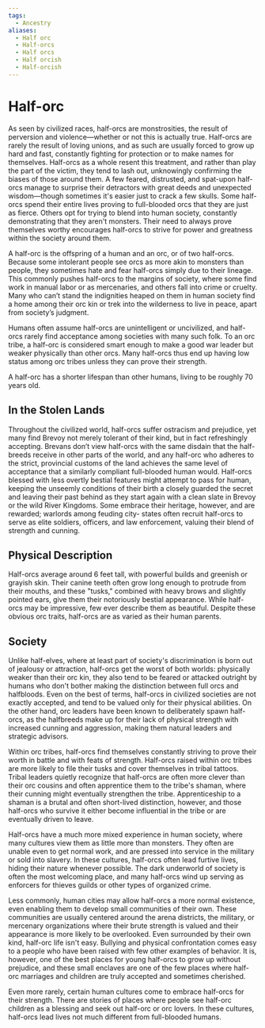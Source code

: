 ```yaml
---
tags:
  - Ancestry
aliases:
  - Half orc
  - Half-orcs
  - Half orcs
  - Half orcish
  - Half-orcish
---
```

# Half-orc
As seen by civilized races, half-orcs are monstrosities, the result of perversion and violence—whether or not this is actually true. Half-orcs are rarely the result of loving unions, and as such are usually forced to grow up hard and fast, constantly fighting for protection or to make names for themselves. Half-orcs as a whole resent this treatment, and rather than play the part of the victim, they tend to lash out, unknowingly confirming the biases of those around them. A few feared, distrusted, and spat-upon half-orcs manage to surprise their detractors with great deeds and unexpected wisdom—though sometimes it's easier just to crack a few skulls. Some half-orcs spend their entire lives proving to full-blooded orcs that they are just as fierce. Others opt for trying to blend into human society, constantly demonstrating that they aren't monsters. Their need to always prove themselves worthy encourages half-orcs to strive for power and greatness within the society around them.  

A half-orc is the offspring of a human and an orc, or of two half-orcs. Because some intolerant people see orcs as more akin to monsters than people, they sometimes hate and fear half-orcs simply due to their lineage. This commonly pushes half-orcs to the margins of society, where some find work in manual labor or as mercenaries, and others fall into crime or cruelty. Many who can’t stand the indignities heaped on them in human society find a home among their orc kin or trek into the wilderness to live in peace, apart from society’s judgment.

Humans often assume half-orcs are unintelligent or uncivilized, and half-orcs rarely find acceptance among societies with many such folk. To an orc tribe, a half-orc is considered smart enough to make a good war leader but weaker physically than other orcs. Many half-orcs thus end up having low status among orc tribes unless they can prove their strength.

A half-orc has a shorter lifespan than other humans, living to be roughly 70 years old.

## In the Stolen Lands
Throughout the civilized world, half-orcs suffer ostracism and prejudice, yet many find Brevoy not merely tolerant of their kind, but in fact refreshingly accepting. Brevans don’t view half-orcs with the same disdain that the half-breeds receive in other parts of the world, and any half-orc who adheres to the strict, provincial customs of the land achieves the same level of acceptance that a similarly compliant full-blooded human would. Half-orcs blessed with less overtly bestial features might attempt to pass for human, keeping the unseemly conditions of their birth a closely guarded the secret and leaving their past behind as they start again with a clean slate in Brevoy or the wild River Kingdoms. Some embrace their heritage, however, and are rewarded; warlords among feuding city- states often recruit half-orcs to serve as elite soldiers, officers, and law enforcement, valuing their blend of strength and cunning.
## Physical Description
Half-orcs average around 6 feet tall, with powerful builds and greenish or grayish skin. Their canine teeth often grow long enough to protrude from their mouths, and these "tusks," combined with heavy brows and slightly pointed ears, give them their notoriously bestial appearance. While half-orcs may be impressive, few ever describe them as beautiful. Despite these obvious orc traits, half-orcs are as varied as their human parents.  

## Society
Unlike half-elves, where at least part of society's discrimination is born out of jealousy or attraction, half-orcs get the worst of both worlds: physically weaker than their orc kin, they also tend to be feared or attacked outright by humans who don't bother making the distinction between full orcs and halfbloods. Even on the best of terms, half-orcs in civilized societies are not exactly accepted, and tend to be valued only for their physical abilities. On the other hand, orc leaders have been known to deliberately spawn half-orcs, as the halfbreeds make up for their lack of physical strength with increased cunning and aggression, making them natural leaders and strategic advisors.  

Within orc tribes, half-orcs find themselves constantly striving to prove their worth in battle and with feats of strength. Half-orcs raised within orc tribes are more likely to file their tusks and cover themselves in tribal tattoos. Tribal leaders quietly recognize that half-orcs are often more clever than their orc cousins and often apprentice them to the tribe's shaman, where their cunning might eventually strengthen the tribe. Apprenticeship to a shaman is a brutal and often short-lived distinction, however, and those half-orcs who survive it either become influential in the tribe or are eventually driven to leave.  

Half-orcs have a much more mixed experience in human society, where many cultures view them as little more than monsters. They often are unable even to get normal work, and are pressed into service in the military or sold into slavery. In these cultures, half-orcs often lead furtive lives, hiding their nature whenever possible. The dark underworld of society is often the most welcoming place, and many half-orcs wind up serving as enforcers for thieves guilds or other types of organized crime.  

Less commonly, human cities may allow half-orcs a more normal existence, even enabling them to develop small communities of their own. These communities are usually centered around the arena districts, the military, or mercenary organizations where their brute strength is valued and their appearance is more likely to be overlooked. Even surrounded by their own kind, half-orc life isn't easy. Bullying and physical confrontation comes easy to a people who have been raised with few other examples of behavior. It is, however, one of the best places for young half-orcs to grow up without prejudice, and these small enclaves are one of the few places where half-orc marriages and children are truly accepted and sometimes cherished.  

Even more rarely, certain human cultures come to embrace half-orcs for their strength. There are stories of places where people see half-orc children as a blessing and seek out half-orc or orc lovers. In these cultures, half-orcs lead lives not much different from full-blooded humans.  